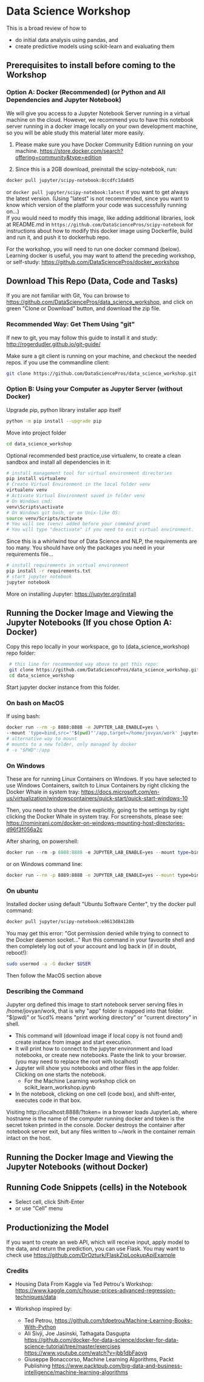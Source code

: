 # Data Science Workshop

This is a broad review of how to
- do initial data analysis using pandas, and 
- create predictive models using scikit-learn and evaluating them

## Prerequisites to install before coming to the Workshop
### Option A: Docker (Recommended) (or Python and All Dependencies and Jupyter Notebook)
We will give you access to a Jupyter Notebook Server running in a virtual machine on the cloud. However, 
we recommend you to have this notebook server running in a docker image locally on your own development machine, 
so you will be able study this material later more easily.

1. Please make sure you have Docker Community Edition running on your machine.
https://store.docker.com/search?offering=community&type=edition

2. Since this is a 2GB download, preinstall the scipy-notebook, run:
```bash
docker pull jupyter/scipy-notebook:8ccdfc1da8d5
```
or `docker pull jupyter/scipy-notebook:latest` if you want to get always the latest version. (Using "latest" is not 
recommended, since you want to know which version of the platform your code was successfully running on...)   
If you would need to modify this image, like adding additional libraries, look at README.md in 
`https://github.com/DataSciencePros/scipy-notebook` for instructions about how to modify this docker image using 
Dockerfile, build and run it, and push it to dockerhub repo.

For the workshop, you will need to run one docker command (below).  
Learning docker is useful, you may want to attend the preceding workshop, or self-study:
https://github.com/DataSciencePros/docker_workshop

## Download This Repo (Data, Code and Tasks)
If you are not familiar with Git, You can browse to https://github.com/DataSciencePros/data_science_workshop, 
and click on green "Clone or Download" button, and download the zip file.

### Recommended Way: Get Them Using "git"
If new to git, you may follow this guide to install it and study:
http://rogerdudler.github.io/git-guide/ 

 [//]: # "or https://product.hubspot.com/blog/git-and-github-tutorial-for-beginners"

Make sure a git client is running on your machine, and checkout the needed repos.
if you use the commandline client:
```bash
git clone https://github.com/DataSciencePros/data_science_workshop.git
```
### Option B: Using your Computer as Jupyter Server (without Docker)
Upgrade pip, python library installer app itself
```bash
python -m pip install --upgrade pip
```

Move into project folder
```bash
cd data_science_workshop
```

Optional recommended best practice,use virtualenv, to create a clean sandbox and install all dependencies in it:
```bash
# install management tool for virtual environment directories
pip install virtualenv
# Create Virtual Environment in the local folder venv
virtualenv venv
# Activate Virtual Environment saved in folder venv
# On Windows cmd:
venv\Scripts\activate
# On Windows git bash, or on Unix-like OS:
source venv/Scripts/activate
# You will see (venv) added before your command promt
# You will type "deactivate" if you need to exit virtual environment.
```


Since this is a whirlwind tour of Data Science and NLP, the requirements are too many.
You should have only the packages you need in your requirements file...
```bash 
# install requirements in virtual environment
pip install -r requirements.txt
# start jupyter notebook
jupyter notebook
```

More on installing Jupyter:
https://jupyter.org/install

## Running the Docker Image and Viewing the Jupyter Notebooks (If you chose Option A: Docker)
Copy this repo locally in your workspace, go to (data_science_workshop) repo folder:
```bash
 # this line for recommended way above to get this repo:
 git clone https://github.com/DataSciencePros/data_science_workshop.git
 cd data_science_workshop
```
Start jupyter docker instance from this folder.

### On bash on MacOS
If using bash:
 ```bash
 docker run --rm -p 8888:8888 -e JUPYTER_LAB_ENABLE=yes \
 --mount 'type=bind,src='"$(pwd)"'/app,target=/home/jovyan/work' jupyter/scipy-notebook:8ccdfc1da8d5
 # alternative way to mount
 # mounts to a new folder, only managed by docker
 # -v "$PWD":/app
```
### On Windows
These are for running Linux Containers on Windows.
If you have selected to use Windows Containers, switch to Linux Containers by right clicking the Docker Whale in system tray:
https://docs.microsoft.com/en-us/virtualization/windowscontainers/quick-start/quick-start-windows-10

Then, you need to share the drive explicitly, going to the settings by right clicking the Docker Whale in system tray.
For screenshots, please see:
https://rominirani.com/docker-on-windows-mounting-host-directories-d96f3f056a2c

After sharing, on powershell: 
```powershell
docker run --rm -p 8888:8888 -e JUPYTER_LAB_ENABLE=yes --mount type=bind,src=$(pwd)/app,target=/home/jovyan/work jupyter/scipy-notebook:e8613d84128b
```
or on Windows command line:
```cmd
docker run --rm -p 8889:8888 -e JUPYTER_LAB_ENABLE=yes --mount type=bind,src=%cd%/app,target=/home/jovyan/work jupyter/scipy-notebook:e8613d84128b
```

### On ubuntu
Installed docker using default "Ubuntu Software Center", try the docker pull command:
```bash
docker pull jupyter/scipy-notebook:e8613d84128b
```
You may get this error:
"Got permission denied while trying to connect to the Docker daemon socket..."
Run this command in your favourite shell and then completely log out of your account and log back in (if in doubt, reboot!):

```bash
sudo usermod -a -G docker $USER
```
Then follow the MacOS section above

### Describing the Command 

Jupyter org defined this image to start notebook server serving files in /home/jovyan/work,
that is why "app" folder is mapped into that folder.
"$(pwd)" or %cd% means "print working directory" or "current directory" in shell.

- This command will (download image if local copy is not found and) create instace from image and start execution.
- It will print how to connect to the jupyter environment and load notebooks, or create new notebooks.
Paste the link to your browser.
(you may need to replace the root with localhost)
- Jupyter will show you notebooks and other files in the app folder. Clicking on one starts the notebook. 
  - For the Machine Learning workshop click on scikit_learn_workshop.ipynb
- In the notebook, clicking on one cell (code box), and shift-enter, executes code in that box.

Visiting http://localhost:8888/?token=<token> in a browser loads JupyterLab, where hostname is the name of the computer running docker and token is the secret token printed in the console. Docker destroys the container after notebook server exit, but any files written to ~/work in the container remain intact on the host.

## Running the Docker Image and Viewing the Jupyter Notebooks (without Docker)


## Running Code Snippets (cells) in the Notebook
- Select cell, click Shift-Enter
- or use "Cell" menu

## Productionizing the Model
If you want to create an web API, which will receive input, apply model to the data, and return the prediction, you can use Flask.
You may want to check use 
https://github.com/DrOzturk/FlaskZipLookupApiExample
### Credits
- Housing Data From Kaggle via Ted Petrou's Workshop: 
https://www.kaggle.com/c/house-prices-advanced-regression-techniques/data

- Workshop inspired by: 
  - Ted Petrou, https://github.com/tdpetrou/Machine-Learning-Books-With-Python
  - Ali Sivji, Joe Jasinski, Tathagata Dasgupta
  https://github.com/docker-for-data-science/docker-for-data-science-tutorial/tree/master/exercises
  https://www.youtube.com/watch?v=jbb1dbFaovg
  - Giuseppe Bonaccorso, Machine Learning Algorithms, Packt Publishing
  https://www.packtpub.com/big-data-and-business-intelligence/machine-learning-algorithms
